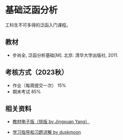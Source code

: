 # 基础泛函分析

工科生不可多得的泛函入门课程。

## 教材

- 步尚全, 泛函分析基础[M]. 北京: 清华大学出版社, 2011. 

## 考核方式（2023秋）

- 作业（每周提交一次） 15%
- 期末考试 85%

## 相关资料

- [教材电子版（排版 by Jingxuan Yang）](https://www.jingxuanyang.com/Functional-Analysis/fabasic.pdf)

- [学习指导和习题详解 by duskmoon](https://duskmoon314.github.io/THU_BFA)

